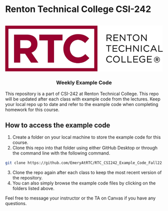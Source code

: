 # Renton Technical College CSI-242
<br />
<div align="center">  
    <img src="Images/logo.jpg" alt="Logo">
    <h3 align="center">Weekly Example Code</h3>
</div>

This repository is a part of CSI-242 at Renton Technical College. This repo will be updated after each class with example code from the lectures. Keep your local repo up to date and refer to the example code when completing homework for this course.

## How to access the example code

1. Create a folder on your local machine to store the example code for this course.
2. Clone this repo into that folder using either GitHub Desktop or through the command line with the following command.
```sh
git clone https://github.com/EmeryAtRTC/RTC_CSI242_Example_Code_Fall22.git
```
3. Clone the repo again after each class to keep the most recent version of the repository.
4. You can also simply browse the example code files by clicking on the folders listed above.

Feel free to message your instructor or the TA on Canvas if you have any questions.

